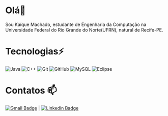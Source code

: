 # Olá👋
Sou Kaíque Machado, estudante de Engenharia da Computação na Universidade Federal do Rio Grande do Norte(UFRN), natural de Recife-PE.

# Tecnologias⚡
![Java](https://img.shields.io/badge/-Java-007396?style=flat-square&logo=java)
![C++](https://img.shields.io/badge/-C++-00599C?style=flat-square&logo=c)
![Git](https://img.shields.io/badge/-Git-black?style=flat-square&logo=git)
![GitHub](https://img.shields.io/badge/-GitHub-181717?style=flat-square&logo=github)
![MySQL](https://img.shields.io/badge/-MySQL-4479A1?style=flat-square&logo=mysql&logoColor=white)
![Eclipse](https://img.shields.io/badge/-Eclipse-2C2255?style=flat-square&logo=eclipse&logoColor=white)

# Contatos :mailbox:

[![Gmail Badge](https://img.shields.io/badge/-kaique.engcomp@gmail.com-c14438?style=flat-square&logo=Gmail&logoColor=white&link=mailto:kaique.engcomp@gmail.com)](mailto:kaique.engcomp@gmail.com) |  [![Linkedin Badge](https://img.shields.io/badge/-KaíqueMachado-blue?style=flat-square&logo=Linkedin&logoColor=white&link=https://www.linkedin.com/in/kaiquegm)](https://www.linkedin.com/in/kaiquegm) 
